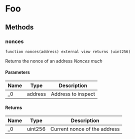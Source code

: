 # Foo











## Methods

### nonces

```solidity
function nonces(address) external view returns (uint256)
```

Returns the nonce of an address
*Nonces much*




#### Parameters

| Name | Type | Description |
|---|---|---|
| _0 | address | Address to inspect |

#### Returns

| Name | Type | Description |
|---|---|---|
| _0 | uint256 | Current nonce of the address |





